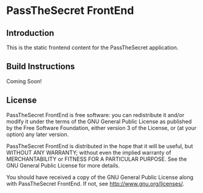 # PassTheSecret FrontEnd

## Introduction

This is the static frontend content for the PassTheSecret application.

## Build Instructions

Coming Soon!

## License
PassTheSecret FrontEnd is free software: you can redistribute it and/or modify it under the terms of the GNU General Public License as published by the Free Software Foundation, either version 3 of the License, or (at your option) any later version.

PassTheSecret FrontEnd is distributed in the hope that it will be useful, but WITHOUT ANY WARRANTY; without even the implied warranty of MERCHANTABILITY or FITNESS FOR A PARTICULAR PURPOSE.  See the GNU General Public License for more details.

You should have received a copy of the GNU General Public License along with PassTheSecret FrontEnd.  If not, see <http://www.gnu.org/licenses/>.
